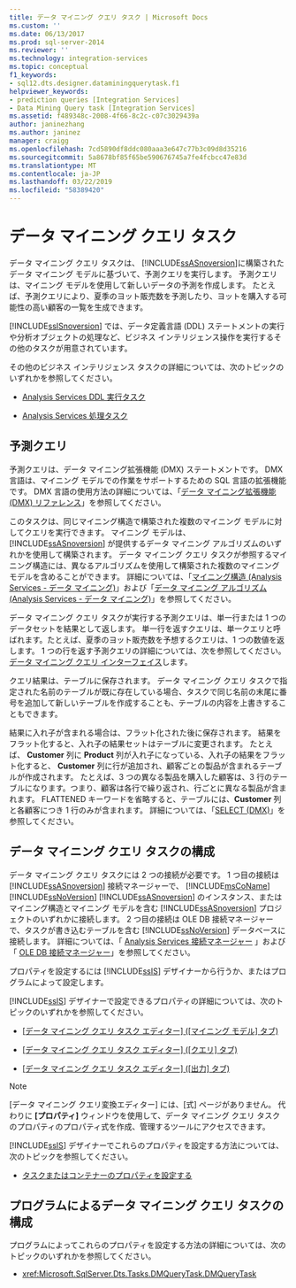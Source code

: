 ```yaml
---
title: データ マイニング クエリ タスク | Microsoft Docs
ms.custom: ''
ms.date: 06/13/2017
ms.prod: sql-server-2014
ms.reviewer: ''
ms.technology: integration-services
ms.topic: conceptual
f1_keywords:
- sql12.dts.designer.dataminingquerytask.f1
helpviewer_keywords:
- prediction queries [Integration Services]
- Data Mining Query task [Integration Services]
ms.assetid: f489348c-2008-4f66-8c2c-c07c3029439a
author: janinezhang
ms.author: janinez
manager: craigg
ms.openlocfilehash: 7cd5890df8ddc080aaa3e647c77b3c09d8d35216
ms.sourcegitcommit: 5a8678bf85f65be590676745a7fe4fcbcc47e83d
ms.translationtype: MT
ms.contentlocale: ja-JP
ms.lasthandoff: 03/22/2019
ms.locfileid: "58389420"
---
```

# <a name="data-mining-query-task"></a>データ マイニング クエリ タスク
  データ マイニング クエリ タスクは、 [!INCLUDE[ssASnoversion](../../includes/ssasnoversion-md.md)]に構築されたデータ マイニング モデルに基づいて、予測クエリを実行します。 予測クエリは、マイニング モデルを使用して新しいデータの予測を作成します。 たとえば、予測クエリにより、夏季のヨット販売数を予測したり、ヨットを購入する可能性の高い顧客の一覧を生成できます。  
  
 [!INCLUDE[ssISnoversion](../../includes/ssisnoversion-md.md)] では、データ定義言語 (DDL) ステートメントの実行や分析オブジェクトの処理など、ビジネス インテリジェンス操作を実行するその他のタスクが用意されています。  
  
 その他のビジネス インテリジェンス タスクの詳細については、次のトピックのいずれかを参照してください。  
  
-   [Analysis Services DDL 実行タスク](analysis-services-execute-ddl-task.md)  
  
-   [Analysis Services 処理タスク](analysis-services-processing-task.md)  
  
## <a name="prediction-queries"></a>予測クエリ  
 予測クエリは、データ マイニング拡張機能 (DMX) ステートメントです。 DMX 言語は、マイニング モデルでの作業をサポートするための SQL 言語の拡張機能です。 DMX 言語の使用方法の詳細については、「[データ マイニング拡張機能 &#40;DMX&#41; リファレンス](/sql/dmx/data-mining-extensions-dmx-reference)」を参照してください。  
  
 このタスクは、同じマイニング構造で構築された複数のマイニング モデルに対してクエリを実行できます。 マイニング モデルは、 [!INCLUDE[ssASnoversion](../../includes/ssasnoversion-md.md)] が提供するデータ マイニング アルゴリズムのいずれかを使用して構築されます。 データ マイニング クエリ タスクが参照するマイニング構造には、異なるアルゴリズムを使用して構築された複数のマイニング モデルを含めることができます。 詳細については、「[マイニング構造 &#40;Analysis Services - データ マイニング&#41;](../../analysis-services/data-mining/mining-structures-analysis-services-data-mining.md)」および「[データ マイニング アルゴリズム &#40;Analysis Services - データ マイニング&#41;](../../analysis-services/data-mining/data-mining-algorithms-analysis-services-data-mining.md)」を参照してください。  
  
 データ マイニング クエリ タスクが実行する予測クエリは、単一行または 1 つのデータセットを結果として返します。 単一行を返すクエリは、単一クエリと呼ばれます。たとえば、夏季のヨット販売数を予想するクエリは、1 つの数値を返します。 1 つの行を返す予測クエリの詳細については、次を参照してください。[データ マイニング クエリ インターフェイス](../../analysis-services/data-mining/data-mining-query-tools.md)します。  
  
 クエリ結果は、テーブルに保存されます。 データ マイニング クエリ タスクで指定された名前のテーブルが既に存在している場合、タスクで同じ名前の末尾に番号を追加して新しいテーブルを作成することも、テーブルの内容を上書きすることもできます。  
  
 結果に入れ子が含まれる場合は、フラット化された後に保存されます。 結果をフラット化すると、入れ子の結果セットはテーブルに変更されます。 たとえば、 **Customer** 列に **Product** 列が入れ子になっている、入れ子の結果をフラット化すると、 **Customer** 列に行が追加され、顧客ごとの製品が含まれるテーブルが作成されます。 たとえば、3 つの異なる製品を購入した顧客は、3 行のテーブルになります。つまり、顧客は各行で繰り返され、行ごとに異なる製品が含まれます。 FLATTENED キーワードを省略すると、テーブルには、**Customer** 列と各顧客につき 1 行のみが含まれます。 詳細については、「[SELECT &#40;DMX&#41;](/sql/dmx/select-dmx)」を参照してください。  
  
## <a name="configuration-of-the-data-mining-query-task"></a>データ マイニング クエリ タスクの構成  
 データ マイニング クエリ タスクには 2 つの接続が必要です。 1 つ目の接続は [!INCLUDE[ssASnoversion](../../includes/ssasnoversion-md.md)] 接続マネージャーで、 [!INCLUDE[msCoName](../../includes/msconame-md.md)] [!INCLUDE[ssNoVersion](../../../includes/ssnoversion-md.md)] [!INCLUDE[ssASnoversion](../../includes/ssasnoversion-md.md)] のインスタンス、またはマイニング構造とマイニング モデルを含む [!INCLUDE[ssASnoversion](../../includes/ssasnoversion-md.md)] プロジェクトのいずれかに接続します。 2 つ目の接続は OLE DB 接続マネージャーで、タスクが書き込むテーブルを含む [!INCLUDE[ssNoVersion](../../../includes/ssnoversion-md.md)] データベースに接続します。 詳細については、「 [Analysis Services 接続マネージャー](../connection-manager/analysis-services-connection-manager.md) 」および「 [OLE DB 接続マネージャー](../connection-manager/ole-db-connection-manager.md)」を参照してください。  
  
 プロパティを設定するには [!INCLUDE[ssIS](../../../includes/ssis-md.md)] デザイナーから行うか、またはプログラムによって設定します。  
  
 [!INCLUDE[ssIS](../../../includes/ssis-md.md)] デザイナーで設定できるプロパティの詳細については、次のトピックのいずれかを参照してください。  
  
-   [[データ マイニング クエリ タスク エディター] &#40;[マイニング モデル] タブ&#41;](../data-mining-query-task-editor-mining-model-tab.md)  
  
-   [[データ マイニング クエリ タスク エディター] &#40;[クエリ] タブ&#41;](../data-mining-query-task-editor-query-tab.md)  
  
-   [[データ マイニング クエリ タスク エディター] &#40;[出力] タブ&#41;](../data-mining-query-task-editor-output-tab.md)  
  
> [!NOTE]  
>  [データ マイニング クエリ変換エディター] には、[式] ページがありません。 代わりに **[プロパティ]** ウィンドウを使用して、データ マイニング クエリ タスクのプロパティのプロパティ式を作成、管理するツールにアクセスできます。  
  
 [!INCLUDE[ssIS](../../../includes/ssis-md.md)] デザイナーでこれらのプロパティを設定する方法については、次のトピックを参照してください。  
  
-   [タスクまたはコンテナーのプロパティを設定する](../set-the-properties-of-a-task-or-container.md)  
  
## <a name="programmatic-configuration-of-data-mining-query-task"></a>プログラムによるデータ マイニング クエリ タスクの構成  
 プログラムによってこれらのプロパティを設定する方法の詳細については、次のトピックのいずれかを参照してください。  
  
-   <xref:Microsoft.SqlServer.Dts.Tasks.DMQueryTask.DMQueryTask>  
  
  
